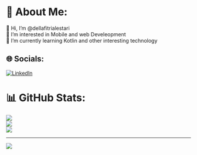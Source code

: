 # 💫 About Me:
👋 Hi, I’m @dellafitrialestari<br>👀 I’m interested in Mobile and web Develeopment<br>🌱 I’m currently learning Kotlin and other interesting technology


## 🌐 Socials:
[![LinkedIn](https://img.shields.io/badge/LinkedIn-%230077B5.svg?logo=linkedin&logoColor=white)](https://linkedin.com/in/www.linkedin.com/in/dellafitrialestari) 

# 📊 GitHub Stats:
![](https://github-readme-stats.vercel.app/api?username=dellafitrialestari&theme=midnight-purple&hide_border=true&include_all_commits=true&count_private=true)<br/>
![](https://github-readme-streak-stats.herokuapp.com/?user=dellafitrialestari&theme=midnight-purple&hide_border=true)<br/>
![](https://github-readme-stats.vercel.app/api/top-langs/?username=dellafitrialestari&theme=midnight-purple&hide_border=true&include_all_commits=true&count_private=true&layout=compact)

---
[![](https://visitcount.itsvg.in/api?id=dellafitrialestari&icon=0&color=0)](https://visitcount.itsvg.in)

<!-- Proudly created with GPRM ( https://gprm.itsvg.in ) -->
